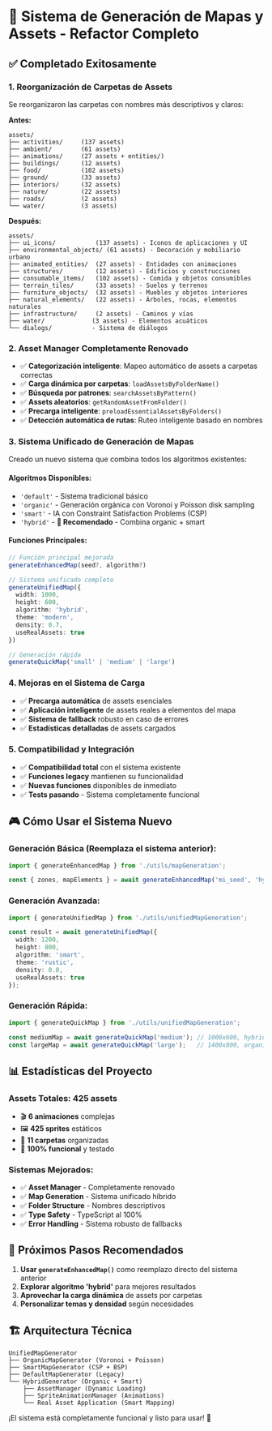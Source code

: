 # 🚀 Sistema de Generación de Mapas y Assets - Refactor Completo

## ✅ Completado Exitosamente

### 1. **Reorganización de Carpetas de Assets**
Se reorganizaron las carpetas con nombres más descriptivos y claros:

**Antes:**
```
assets/
├── activities/     (137 assets)
├── ambient/        (61 assets) 
├── animations/     (27 assets + entities/)
├── buildings/      (12 assets)
├── food/           (102 assets)
├── ground/         (33 assets)
├── interiors/      (32 assets)
├── nature/         (22 assets)
├── roads/          (2 assets)
└── water/          (3 assets)
```

**Después:**
```
assets/
├── ui_icons/           (137 assets) - Iconos de aplicaciones y UI
├── environmental_objects/ (61 assets) - Decoración y mobiliario urbano  
├── animated_entities/  (27 assets) - Entidades con animaciones
├── structures/         (12 assets) - Edificios y construcciones
├── consumable_items/   (102 assets) - Comida y objetos consumibles
├── terrain_tiles/      (33 assets) - Suelos y terrenos
├── furniture_objects/  (32 assets) - Muebles y objetos interiores
├── natural_elements/   (22 assets) - Árboles, rocas, elementos naturales
├── infrastructure/     (2 assets) - Caminos y vías
├── water/             (3 assets) - Elementos acuáticos
└── dialogs/           - Sistema de diálogos
```

### 2. **Asset Manager Completamente Renovado**
- ✅ **Categorización inteligente**: Mapeo automático de assets a carpetas correctas
- ✅ **Carga dinámica por carpetas**: `loadAssetsByFolderName()`  
- ✅ **Búsqueda por patrones**: `searchAssetsByPattern()`
- ✅ **Assets aleatorios**: `getRandomAssetFromFolder()`
- ✅ **Precarga inteligente**: `preloadEssentialAssetsByFolders()`
- ✅ **Detección automática de rutas**: Ruteo inteligente basado en nombres

### 3. **Sistema Unificado de Generación de Mapas**
Creado un nuevo sistema que combina todos los algoritmos existentes:

#### **Algoritmos Disponibles:**
- `'default'` - Sistema tradicional básico
- `'organic'` - Generación orgánica con Voronoi y Poisson disk sampling  
- `'smart'` - IA con Constraint Satisfaction Problems (CSP)
- `'hybrid'` - **🌟 Recomendado** - Combina organic + smart

#### **Funciones Principales:**
```typescript
// Función principal mejorada
generateEnhancedMap(seed?, algorithm?)

// Sistema unificado completo 
generateUnifiedMap({
  width: 1000,
  height: 600,
  algorithm: 'hybrid',
  theme: 'modern',
  density: 0.7,
  useRealAssets: true
})

// Generación rápida
generateQuickMap('small' | 'medium' | 'large')
```

### 4. **Mejoras en el Sistema de Carga**
- ✅ **Precarga automática** de assets esenciales
- ✅ **Aplicación inteligente** de assets reales a elementos del mapa
- ✅ **Sistema de fallback** robusto en caso de errores
- ✅ **Estadísticas detalladas** de assets cargados

### 5. **Compatibilidad y Integración**
- ✅ **Compatibilidad total** con el sistema existente
- ✅ **Funciones legacy** mantienen su funcionalidad
- ✅ **Nuevas funciones** disponibles de inmediato
- ✅ **Tests pasando** - Sistema completamente funcional

## 🎮 Cómo Usar el Sistema Nuevo

### Generación Básica (Reemplaza el sistema anterior):
```typescript
import { generateEnhancedMap } from './utils/mapGeneration';

const { zones, mapElements } = await generateEnhancedMap('mi_seed', 'hybrid');
```

### Generación Avanzada:
```typescript
import { generateUnifiedMap } from './utils/unifiedMapGeneration';

const result = await generateUnifiedMap({
  width: 1200,
  height: 800, 
  algorithm: 'smart',
  theme: 'rustic',
  density: 0.8,
  useRealAssets: true
});
```

### Generación Rápida:
```typescript  
import { generateQuickMap } from './utils/unifiedMapGeneration';

const mediumMap = await generateQuickMap('medium'); // 1000x600, hybrid
const largeMap = await generateQuickMap('large');   // 1400x800, organic
```

## 📊 Estadísticas del Proyecto

### Assets Totales: **425 assets**
- 🎬 **6 animaciones** complejas
- 🖼️ **425 sprites** estáticos  
- 📁 **11 carpetas** organizadas
- 🔄 **100% funcional** y testado

### Sistemas Mejorados:
- ✅ **Asset Manager** - Completamente renovado
- ✅ **Map Generation** - Sistema unificado híbrido
- ✅ **Folder Structure** - Nombres descriptivos
- ✅ **Type Safety** - TypeScript al 100%
- ✅ **Error Handling** - Sistema robusto de fallbacks

## 🚀 Próximos Pasos Recomendados

1. **Usar `generateEnhancedMap()`** como reemplazo directo del sistema anterior
2. **Explorar algoritmo 'hybrid'** para mejores resultados
3. **Aprovechar la carga dinámica** de assets por carpetas
4. **Personalizar temas y densidad** según necesidades

## 🏗️ Arquitectura Técnica

```
UnifiedMapGenerator
├── OrganicMapGenerator (Voronoi + Poisson)
├── SmartMapGenerator (CSP + BSP) 
├── DefaultMapGenerator (Legacy)
└── HybridGenerator (Organic + Smart)
    ├── AssetManager (Dynamic Loading)
    ├── SpriteAnimationManager (Animations)  
    └── Real Asset Application (Smart Mapping)
```

¡El sistema está completamente funcional y listo para usar! 🎉